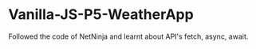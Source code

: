 # Vanilla-JS-P5-WeatherApp

Followed the code of NetNinja and learnt about API's fetch, async, await.
